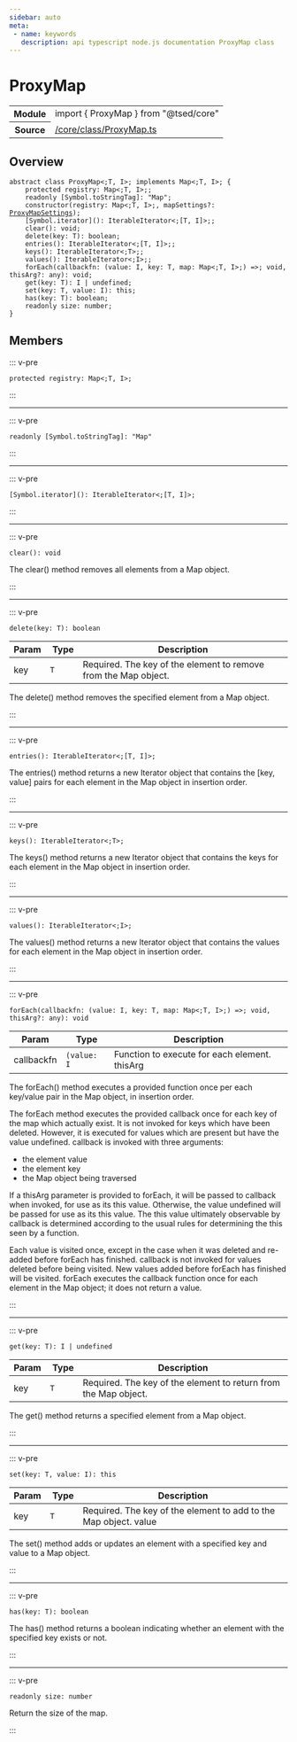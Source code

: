 ```yaml
---
sidebar: auto
meta:
 - name: keywords
   description: api typescript node.js documentation ProxyMap class
---
```

# ProxyMap <Badge text="Class" type="class"/>
<!-- Summary -->
<section class="symbol-info"><table class="is-full-width"><tbody><tr><th>Module</th><td><div class="lang-typescript"><span class="token keyword">import</span> { ProxyMap }&nbsp;<span class="token keyword">from</span>&nbsp;<span class="token string">"@tsed/core"</span></div></td></tr><tr><th>Source</th><td><a href="https://github.com/Romakita/ts-express-decorators/blob/v4.30.0/src//core/class/ProxyMap.ts#L0-L0">/core/class/ProxyMap.ts</a></td></tr></tbody></table></section>

<!-- Overview -->
## Overview


<pre><code class="typescript-lang "><span class="token keyword">abstract</span> <span class="token keyword">class</span> ProxyMap&lt<span class="token punctuation">;</span>T<span class="token punctuation">,</span> I&gt<span class="token punctuation">;</span> <span class="token keyword">implements</span> Map&lt<span class="token punctuation">;</span>T<span class="token punctuation">,</span> I&gt<span class="token punctuation">;</span> <span class="token punctuation">{</span>
    <span class="token keyword">protected</span> registry<span class="token punctuation">:</span> Map&lt<span class="token punctuation">;</span>T<span class="token punctuation">,</span> I&gt<span class="token punctuation">;</span><span class="token punctuation">;</span>
    <span class="token keyword">readonly</span> <span class="token punctuation">[</span>Symbol.toStringTag<span class="token punctuation">]</span><span class="token punctuation">:</span> <span class="token string">"Map"</span><span class="token punctuation">;</span>
    <span class="token keyword">constructor</span><span class="token punctuation">(</span>registry<span class="token punctuation">:</span> Map&lt<span class="token punctuation">;</span>T<span class="token punctuation">,</span> I&gt<span class="token punctuation">;</span><span class="token punctuation">,</span> mapSettings?<span class="token punctuation">:</span> <a href="/api/core/class/ProxyMapSettings.html"><span class="token">ProxyMapSettings</span></a><span class="token punctuation">)</span><span class="token punctuation">;</span>
    <span class="token punctuation">[</span>Symbol.iterator<span class="token punctuation">]</span><span class="token punctuation">(</span><span class="token punctuation">)</span><span class="token punctuation">:</span> IterableIterator&lt<span class="token punctuation">;</span><span class="token punctuation">[</span>T<span class="token punctuation">,</span> I<span class="token punctuation">]</span>&gt<span class="token punctuation">;</span><span class="token punctuation">;</span>
    <span class="token function">clear</span><span class="token punctuation">(</span><span class="token punctuation">)</span><span class="token punctuation">:</span> <span class="token keyword">void</span><span class="token punctuation">;</span>
    <span class="token function">delete</span><span class="token punctuation">(</span>key<span class="token punctuation">:</span> T<span class="token punctuation">)</span><span class="token punctuation">:</span> <span class="token keyword">boolean</span><span class="token punctuation">;</span>
    <span class="token function">entries</span><span class="token punctuation">(</span><span class="token punctuation">)</span><span class="token punctuation">:</span> IterableIterator&lt<span class="token punctuation">;</span><span class="token punctuation">[</span>T<span class="token punctuation">,</span> I<span class="token punctuation">]</span>&gt<span class="token punctuation">;</span><span class="token punctuation">;</span>
    <span class="token function">keys</span><span class="token punctuation">(</span><span class="token punctuation">)</span><span class="token punctuation">:</span> IterableIterator&lt<span class="token punctuation">;</span>T&gt<span class="token punctuation">;</span><span class="token punctuation">;</span>
    <span class="token function">values</span><span class="token punctuation">(</span><span class="token punctuation">)</span><span class="token punctuation">:</span> IterableIterator&lt<span class="token punctuation">;</span>I&gt<span class="token punctuation">;</span><span class="token punctuation">;</span>
    <span class="token function">forEach</span><span class="token punctuation">(</span>callbackfn<span class="token punctuation">:</span> <span class="token punctuation">(</span>value<span class="token punctuation">:</span> I<span class="token punctuation">,</span> key<span class="token punctuation">:</span> T<span class="token punctuation">,</span> map<span class="token punctuation">:</span> Map&lt<span class="token punctuation">;</span>T<span class="token punctuation">,</span> I&gt<span class="token punctuation">;</span><span class="token punctuation">)</span> =&gt<span class="token punctuation">;</span> <span class="token keyword">void</span><span class="token punctuation">,</span> thisArg?<span class="token punctuation">:</span> <span class="token keyword">any</span><span class="token punctuation">)</span><span class="token punctuation">:</span> <span class="token keyword">void</span><span class="token punctuation">;</span>
    <span class="token function">get</span><span class="token punctuation">(</span>key<span class="token punctuation">:</span> T<span class="token punctuation">)</span><span class="token punctuation">:</span> I | undefined<span class="token punctuation">;</span>
    <span class="token function">set</span><span class="token punctuation">(</span>key<span class="token punctuation">:</span> T<span class="token punctuation">,</span> value<span class="token punctuation">:</span> I<span class="token punctuation">)</span><span class="token punctuation">:</span> this<span class="token punctuation">;</span>
    <span class="token function">has</span><span class="token punctuation">(</span>key<span class="token punctuation">:</span> T<span class="token punctuation">)</span><span class="token punctuation">:</span> <span class="token keyword">boolean</span><span class="token punctuation">;</span>
    <span class="token keyword">readonly</span> size<span class="token punctuation">:</span> <span class="token keyword">number</span><span class="token punctuation">;</span>
<span class="token punctuation">}</span></code></pre>



<!-- Members -->




## Members


::: v-pre

<div class="method-overview">
<pre><code class="typescript-lang "><span class="token keyword">protected</span> registry<span class="token punctuation">:</span> Map&lt<span class="token punctuation">;</span>T<span class="token punctuation">,</span> I&gt<span class="token punctuation">;</span></code></pre>

</div>



:::



***



::: v-pre

<div class="method-overview">
<pre><code class="typescript-lang "><span class="token keyword">readonly</span> <span class="token punctuation">[</span>Symbol.toStringTag<span class="token punctuation">]</span><span class="token punctuation">:</span> <span class="token string">"Map"</span></code></pre>

</div>



:::



***



::: v-pre

<div class="method-overview">
<pre><code class="typescript-lang "><span class="token punctuation">[</span>Symbol.iterator<span class="token punctuation">]</span><span class="token punctuation">(</span><span class="token punctuation">)</span><span class="token punctuation">:</span> IterableIterator&lt<span class="token punctuation">;</span><span class="token punctuation">[</span>T<span class="token punctuation">,</span> I<span class="token punctuation">]</span>&gt<span class="token punctuation">;</span></code></pre>

</div>



:::



***



::: v-pre

<div class="method-overview">
<pre><code class="typescript-lang "><span class="token function">clear</span><span class="token punctuation">(</span><span class="token punctuation">)</span><span class="token punctuation">:</span> <span class="token keyword">void</span></code></pre>

</div>



The clear() method removes all elements from a Map object.



:::



***



::: v-pre

<div class="method-overview">
<pre><code class="typescript-lang "><span class="token function">delete</span><span class="token punctuation">(</span>key<span class="token punctuation">:</span> T<span class="token punctuation">)</span><span class="token punctuation">:</span> <span class="token keyword">boolean</span></code></pre>

</div>


<!-- Params -->
Param | Type | Description
---|---|---
 key|<code>T</code>|Required. The key of the element to remove from the Map object. 





The delete() method removes the specified element from a Map object.



:::



***



::: v-pre

<div class="method-overview">
<pre><code class="typescript-lang "><span class="token function">entries</span><span class="token punctuation">(</span><span class="token punctuation">)</span><span class="token punctuation">:</span> IterableIterator&lt<span class="token punctuation">;</span><span class="token punctuation">[</span>T<span class="token punctuation">,</span> I<span class="token punctuation">]</span>&gt<span class="token punctuation">;</span></code></pre>

</div>



The entries() method returns a new Iterator object that contains the [key, value] pairs for each element in the Map object in insertion order.



:::



***



::: v-pre

<div class="method-overview">
<pre><code class="typescript-lang "><span class="token function">keys</span><span class="token punctuation">(</span><span class="token punctuation">)</span><span class="token punctuation">:</span> IterableIterator&lt<span class="token punctuation">;</span>T&gt<span class="token punctuation">;</span></code></pre>

</div>



The keys() method returns a new Iterator object that contains the keys for each element in the Map object in insertion order.



:::



***



::: v-pre

<div class="method-overview">
<pre><code class="typescript-lang "><span class="token function">values</span><span class="token punctuation">(</span><span class="token punctuation">)</span><span class="token punctuation">:</span> IterableIterator&lt<span class="token punctuation">;</span>I&gt<span class="token punctuation">;</span></code></pre>

</div>



The values() method returns a new Iterator object that contains the values for each element in the Map object in insertion order.



:::



***



::: v-pre

<div class="method-overview">
<pre><code class="typescript-lang "><span class="token function">forEach</span><span class="token punctuation">(</span>callbackfn<span class="token punctuation">:</span> <span class="token punctuation">(</span>value<span class="token punctuation">:</span> I<span class="token punctuation">,</span> key<span class="token punctuation">:</span> T<span class="token punctuation">,</span> map<span class="token punctuation">:</span> Map&lt<span class="token punctuation">;</span>T<span class="token punctuation">,</span> I&gt<span class="token punctuation">;</span><span class="token punctuation">)</span> =&gt<span class="token punctuation">;</span> <span class="token keyword">void</span><span class="token punctuation">,</span> thisArg?<span class="token punctuation">:</span> <span class="token keyword">any</span><span class="token punctuation">)</span><span class="token punctuation">:</span> <span class="token keyword">void</span></code></pre>

</div>


<!-- Params -->
Param | Type | Description
---|---|---
 callbackfn|<code>(value: I</code>|Function to execute for each element.  thisArg|<code>any</code>|Optional. Value to use as this when executing callback. 





The forEach() method executes a provided function once per each key/value pair in the Map object, in insertion order.

The forEach method executes the provided callback once for each key of the map which actually exist. It is not invoked for keys which have been deleted. However, it is executed for values which are present but have the value undefined.
callback is invoked with three arguments:

* the element value
* the element key
* the Map object being traversed

If a thisArg parameter is provided to forEach, it will be passed to callback when invoked, for use as its this value.  Otherwise, the value undefined will be passed for use as its this value.  The this value ultimately observable by callback is determined according to the usual rules for determining the this seen by a function.

Each value is visited once, except in the case when it was deleted and re-added before forEach has finished. callback is not invoked for values deleted before being visited. New values added before forEach has finished will be visited.
forEach executes the callback function once for each element in the Map object; it does not return a value.




:::



***



::: v-pre

<div class="method-overview">
<pre><code class="typescript-lang "><span class="token function">get</span><span class="token punctuation">(</span>key<span class="token punctuation">:</span> T<span class="token punctuation">)</span><span class="token punctuation">:</span> I | undefined</code></pre>

</div>


<!-- Params -->
Param | Type | Description
---|---|---
 key|<code>T</code>|Required. The key of the element to return from the Map object. 





The get() method returns a specified element from a Map object.



:::



***



::: v-pre

<div class="method-overview">
<pre><code class="typescript-lang "><span class="token function">set</span><span class="token punctuation">(</span>key<span class="token punctuation">:</span> T<span class="token punctuation">,</span> value<span class="token punctuation">:</span> I<span class="token punctuation">)</span><span class="token punctuation">:</span> this</code></pre>

</div>


<!-- Params -->
Param | Type | Description
---|---|---
 key|<code>T</code>|Required. The key of the element to add to the Map object.  value|<code>I</code>|Required. The value of the element to add to the Map object. 





The set() method adds or updates an element with a specified key and value to a Map object.



:::



***



::: v-pre

<div class="method-overview">
<pre><code class="typescript-lang "><span class="token function">has</span><span class="token punctuation">(</span>key<span class="token punctuation">:</span> T<span class="token punctuation">)</span><span class="token punctuation">:</span> <span class="token keyword">boolean</span></code></pre>

</div>



The has() method returns a boolean indicating whether an element with the specified key exists or not.



:::



***



::: v-pre

<div class="method-overview">
<pre><code class="typescript-lang "><span class="token keyword">readonly</span> size<span class="token punctuation">:</span> <span class="token keyword">number</span></code></pre>

</div>



Return the size of the map.



:::
